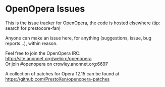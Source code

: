 # OpenOpera Issues
This is the issue tracker for OpenOpera, the code is hosted elsewhere (tip: search for prestocore-fan)

Anyone can make an issue here, for anything (suggestions, issue, bug reports...), within reason.

Feel free to join the OpenOpera IRC: http://site.anonnet.org/webirc/openopera  
Or join #openopera on crowley.anonnet.org:6697

A collection of patches for Opera 12.15 can be found at https://github.com/PrestoXen/openopera-patches
